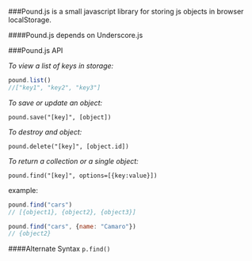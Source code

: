 ###Pound.js is a small javascript library for storing js objects in browser localStorage.

####Pound.js depends on Underscore.js

###Pound.js API

_To view a list of keys in storage:_
```javascript
pound.list()
//["key1", "key2", "key3"]
```

_To save or update an object:_

```pound.save("[key]", [object])```

_To destroy and object:_

```pound.delete("[key]", [object.id])```

_To return a collection or a single object:_

```pound.find("[key]", options=[{key:value}])```

example:
```javascript
pound.find("cars")
// [{object1}, {object2}, {object3}]
```
```javascript
pound.find("cars", {name: "Camaro"})
// {object2}
```
####Alternate Syntax
```p.find()```
